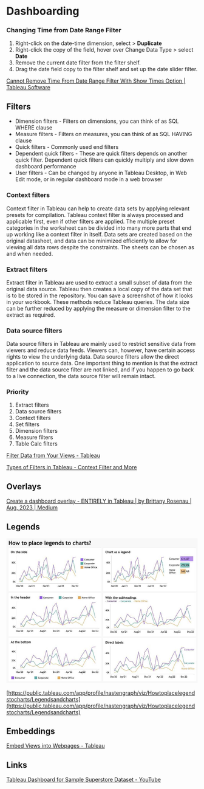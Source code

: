 # Dashboarding

### Changing Time from Date Range Filter

1. Right-click on the date-time dimension, select > **Duplicate**
2. Right-click the copy of the field, hover over Change Data Type > select **Date**
3. Remove the current date filter from the filter shelf.
4. Drag the date field copy to the filter shelf and set up the date slider filter.

[Cannot Remove Time From Date Range Filter With Show Times Option | Tableau Software](https://kb.tableau.com/articles/issue/cannot-remove-time-from-date-range-filter-with-show-times-option)

## Filters

- Dimension filters - Filters on dimensions, you can think of as SQL WHERE clause
- Measure filters - Filters on measures, you can think of as SQL HAVING clause
- Quick filters - Commonly used end filters
- Dependent quick filters - These are quick filters depends on another quick filter. Dependent quick filters can quickly multiply and slow down dashboard performance
- User filters - Can be changed by anyone in Tableau Desktop, in Web Edit mode, or in regular dashboard mode in a web browser

### Context filters

Context filter in Tableau can help to create data sets by applying relevant presets for compilation. Tableau context filter is always processed and applicable first, even if other filters are applied. The multiple preset categories in the worksheet can be divided into many more parts that end up working like a context filter in itself. Data sets are created based on the original datasheet, and data can be minimized efficiently to allow for viewing all data rows despite the constraints. The sheets can be chosen as and when needed.

### Extract filters

Extract filter in Tableau are used to extract a small subset of data from the original data source. Tableau then creates a local copy of the data set that is to be stored in the repository. You can save a screenshot of how it looks in your workbook. These methods reduce Tableau queries. The data size can be further reduced by applying the measure or dimension filter to the extract as required.

### Data source filters

Data source filters in Tableau are mainly used to restrict sensitive data from viewers and reduce data feeds. Viewers can, however, have certain access rights to view the underlying data. Data source filters allow the direct application to source data. One important thing to mention is that the extract filter and the data source filter are not linked, and if you happen to go back to a live connection, the data source filter will remain intact.

### Priority

1. Extract filters
2. Data source filters
3. Context filters
4. Set filters
5. Dimension filters
6. Measure filters
7. Table Calc filters

[Filter Data from Your Views - Tableau](https://help.tableau.com/current/pro/desktop/en-us/filtering.htm)

[Types of Filters in Tableau - Context Filter and More](https://intellipaat.com/blog/types-of-filters-in-tableau/)

## Overlays

[Create a dashboard overlay - ENTIRELY in Tableau | by Brittany Rosenau | Aug, 2023 | Medium](https://brittanyrosenau.medium.com/create-a-dashboard-overlay-entirely-in-tableau-a8e9543979e5)

## Legends

![legends](../../../media/Screenshot%202023-08-21%20at%2011.17.31%20AM.jpg)

[https://public.tableau.com/app/profile/nastengraph/viz/Howtoplacelegendstocharts/Legendsandcharts](https://public.tableau.com/app/profile/nastengraph/viz/Howtoplacelegendstocharts/Legendsandcharts)

## Embeddings

[Embed Views into Webpages - Tableau](https://help.tableau.com/current/pro/desktop/en-us/embed.htm)

## Links

[Tableau Dashboard for Sample Superstore Dataset - YouTube](https://www.youtube.com/watch?v=C5KSjZe5yWQ)
